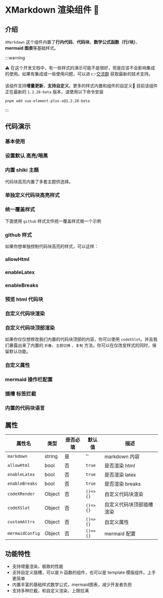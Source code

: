 # XMarkdown 渲染组件 📜

## 介绍

`XMarkdown` 这个组件内置了**行内代码**、**代码块**、**数学公式函数（行/块）**、**mermaid 图表**等基础样式。

:::warning

⚠️ 在这个开发文档中，有一些样式的演示可能不是很好，但是应该不会影响集成的使用。如果有集成或一些使用问题，可以进 👉[交流群](https://element-plus-x.com/introduce.html#%F0%9F%91%A5-%E7%A4%BE%E5%8C%BA%E6%94%AF%E6%8C%81) 获取最新的技术支持。

该组件支持**增量更新**，**支持自定义**。更多的样式内置和组件的自定义🥰
目前该组件正在最新的 `1.2.28-beta` 版本，请使用以下命令安装

```npm
pnpm add vue-element-plus-x@1.2.28-beta
```

:::

## 代码演示

### 基本使用

<demo src="./demos/base.vue"></demo>

### 设置默认 高亮/暗黑

<demo src="./demos/default-theme-mode.vue"></demo>

### 内置 shiki 主题

代码块高亮内置了多套主题供选择。

<demo src="./demos/shiki-style.vue"></demo>

### 单独定义代码块高亮样式

<demo src="./demos/color-replacements.vue"></demo>

### 统一覆盖样式

<demo src="./demos/base-style.vue"></demo>

下面使用 `github` 样式文件统一覆盖样式做一个示例

### github 样式

<demo src="./demos/github-style.vue"></demo>

如果你想单独控制代码块高亮的样式，可以这样：

### allowHtml

<demo src="./demos/allow-html.vue"></demo>

### enableLatex

<demo src="./demos/enable-latex.vue"></demo>

### enableBreaks

<demo src="./demos/enable-breaks.vue"></demo>

### 预览 html 代码块

<demo src="./demos/view-html.vue"></demo>

### 自定义代码块渲染

<demo src="./demos/code-x-render.vue"></demo>

### 自定义代码块顶部渲染

如果你仅仅想修改我们内置的代码块顶部的内容，你可以使用 `codeXSlot`。并且我们暴露出来了内置的 `折叠`、`主题切换` 、`复制` 方法。你可以在仅改变样式的同时，保留默认功能。

<demo src="./demos/code-x-slot.vue"></demo>

### 自定义属性

<demo src="./demos/custom-attrs.vue"></demo>

### mermaid 操作栏配置

<demo src="./demos/mermaid-config.vue"></demo>

### 插槽 标签拦截

<demo src="./demos/slot.vue"></demo>

### 内置的代码块语言

<demo src="./demos/lang.vue"></demo>

## 属性

| 属性名          | 类型   | 是否必填 | 默认值   | 描述                     |
| --------------- | ------ | -------- | -------- | ------------------------ |
| `markdown`      | string | 是       | ''       | markdown 内容            |
| `allowHtml`     | bool   | 否       | `true`   | 是否渲染 html            |
| `enableLatex`   | bool   | 否       | `true`   | 是否渲染 latex           |
| `enableBreaks`  | bool   | 否       | `true`   | 是否渲染 breaks          |
| `codeXRender`   | Object | 否       | `()=>{}` | 自定义代码块渲染         |
| `codeXSlot`     | Object | 否       | `()=>{}` | 自定义代码块顶部插槽渲染 |
| `customAttrs`   | Object | 否       | `()=>{}` | 自定义属性               |
| `mermaidConfig` | Object | 否       | `()=>{}` | mermaid 配置             |

## 功能特性

- 支持增量渲染，极致的性能
- 支持自定义插槽，可以是 h 函数的组件，也可以是 template 模版组件。上手更简单
- 内置丰富的基础样式数学公式，mermaid图表，减少开发者负担
- 支持多种拦截，和自定义渲染，上限拉满
